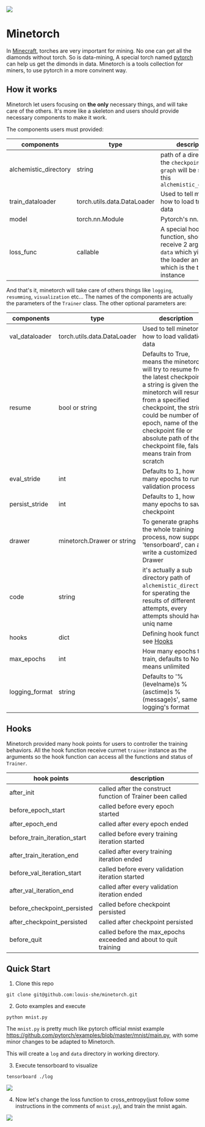 ![](./images/minetorch.jpg)

# Minetorch

In [Minecraft](https://minecraft.net/), torches are very important for mining. No one can get all the diamonds without torch. So is data-mining, A special torch named [pytorch](http://pytorch.org/) can help us get the dimonds in data. Minetorch is a tools collection for miners, to use pytorch in a more convinent way.

## How it works

Minetorch let users focusing on **the only** necessary things, and will take care of the others. It's more like a skeleton and users should provide necessary components to make it work.

The components users must provided:

| components | type | description |
| ---------- | ---- | ----------- |
| alchemistic_directory | string | path of a directory, all the `checkpoint`, `log` or `graph` will be saved in this `alchemistic_directory` |
| train_dataloader | torch.utils.data.DataLoader | Used to tell minetorch how to load training data |
| model | torch.nn.Module | Pytorch's nn.Module |
| loss_func | callable | A special hook function, should receive 2 arguments: `data` which yields by the loader and `trainer` which is the trainer instance |

And that's it, minetorch will take care of others things like `logging`, `resumming`, `visualization` etc... The names of the components are actually the parameters of the `Trainer` class. The other optional parameters are:

| components | type | description |
| ---------- | ---- | ----------- |
| val_dataloader | torch.utils.data.DataLoader | Used to tell minetorch how to load validation data |
| resume | bool or string  | Defaults to True, means the minetorch will try to resume from the latest checkpoint, if a string is given then minetorch will resume from a specified checkpoint, the string could be number of epoch, name of the checkpoint file or absolute path of the checkpoint file, false means train from scratch|
| eval_stride  | int | Defaults to 1, how many epochs to run a validation process |
| persist_stride  | int | Defaults to 1, how many epochs to save a checkpoint |
| drawer  | minetorch.Drawer or string | To generate graphs of the whole training process, now support 'tensorboard', can also write a customized Drawer |
| code  | string | it's actually a sub directory path of `alchemistic_directory`, for sperating the results of different attempts, every attempts should have a uniq name |
| hooks | dict | Defining hook function, see [Hooks](#hooks) |
| max_epochs | int  | How many epochs to train, defaults to None, means unlimited |
| logging_format | string  | Defaults to '%(levelname)s %(asctime)s %(message)s', same as logging's format |

## Hooks

Minetorch provided many hook points for users to controller the training behaviors. All the hook function receive currnet `trainer` instance as the arguments so the hook function can access all the functions and status of `Trainer`.

| hook points | description |
| ----------- | ----------- |
| after_init | called after the construct function of Trainer been called |
| before_epoch_start | called before every epoch started |
| after_epoch_end | called after every epoch ended |
| before_train_iteration_start | called before every training iteration started |
| after_train_iteration_end  | called after every training iteration ended |
| before_val_iteration_start | called before every validation iteration started |
| after_val_iteration_end  | called after every validation iteration ended |
| before_checkpoint_persisted | called before checkpoint persisted |
| after_checkpoint_persisted | called after checkpoint persisted |
| before_quit | called before the max_epochs exceeded and about to quit training |

## Quick Start

1. Clone this repo

```
git clone git@github.com:louis-she/minetorch.git
```

2. Goto examples and execute

```
python mnist.py
```

The `mnist.py` is pretty much like pytorch official mnist example https://github.com/pytorch/examples/blob/master/mnist/main.py, with some minor changes to be adapted to Minetorch.

This will create a `log` and `data` directory in working directory.

3. Execute tensorboard to visualize

```
tensorboard ./log
```

![](./images/plan-a.png)

4. Now let's change the loss function to cross_entropy(just follow some instructions in the comments of `mnist.py`), and train the mnist again.

![](./images/plan-a-b.png)